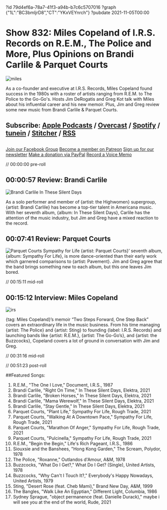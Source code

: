 ?id 79d4ef6a-78a7-41f3-a94b-b7c6c5707016
?graph {"1L":"BC3bmIjrD8","CT":"YKxVEYnrch"}
?pubdate 2021-11-05T00:00
# Show 832: Miles Copeland of I.R.S. Records on R.E.M., The Police and More, Plus Opinions on Brandi Carlile & Parquet Courts
![miles](https://static.soundopinions.org/images/2021/miles.jpeg)

As a co-founder and executive at I.R.S. Records, Miles Copeland found success in the 1980s with a roster of artists ranging from R.E.M. to The Police to the Go-Go's. Hosts Jim DeRogatis and Greg Kot talk with Miles about his influential career and his new memoir. Plus, Jim and Greg review some new music from Brandi Carlile & Parquet Courts. 

## Subscribe: [Apple Podcasts](https://itunes.apple.com/us/podcast/sound-opinions/id94793843) / [Overcast](https://overcast.fm/itunes94793843/sound-opinions) / [Spotify](https://open.spotify.com/show/1kNR8YL7TBrQuRxDdS4wtU) / [tunein](https://tunein.com/podcasts/Music-Podcasts/Sound-Opinions-p60273/) / [Stitcher](http://www.stitcher.com/podcast/sound-opinions) / [RSS](https://feeds.simplecast.com/Nn6fjnB0)


##
[Join our Facebook Group](https://bit.ly/3sivr9T)
[Become a member on Patreon](https://bit.ly/3slWZvc)
[Sign up for our newsletter](https://bit.ly/3eEvRnG)
[Make a donation via PayPal](https://bit.ly/3dmt9lU)
[Record a Voice Memo](https://bit.ly/2RyD5Ah)




// 00:00:00 pre-roll


## 00:00:57 Review: Brandi Carlile

![Brandi Carlile In These Silent Days](https://static.soundopinions.org/assets/832/1L1.jpg)

As a solo performer and member of {artist: the Highwomen} supergroup, {artist: Brandi Carlile} has become a top-tier talent in Americana music. With her seventh album, {album: In These Silent Days}, Carlile has the attention of the music industry, but Jim and Greg have a mixed reaction to the record.


## 00:07:41 Review: Parquet Courts

![Parquet Courts Sympathy for Life](https://static.soundopinions.org/assets/832/CT1.jpg)
{artist: Parquet Courts}’ seventh album, {album: Sympathy For Life}, is more dance-oriented than their early work which garnered comparisons to {artist: Pavement}. Jim and Greg agree that the band brings something new to each album, but this one leaves Jim bored. 
 

// 00:15:11 mid-roll

## 00:15:12 Interview: Miles Copeland
![irs](https://static.soundopinions.org/images/2021/irs.jpeg)

{tag: Miles Copeland}’s memoir “Two Steps Forward, One Step Back” covers an extraordinary life in the music business. From his time managing {artist: The Police} and {artist: Sting} to founding {label: I.R.S. Records} and launching bands like {artist: R.E.M.}, {artist: The Go-Go’s}, and {artist: the Buzzcocks}, Copeland covers a lot of ground in conversation with Jim and Greg.

// 00:31:16 mid-roll

// 00:51:23 post-roll

##Featured Songs:

1. R.E.M., "The One I Love," Document, I.R.S., 1987
1. Brandi Carlile, "Right On Time," In These Silent Days, Elektra, 2021
1. Brandi Carlile, "Broken Horses," In These Silent Days, Elektra, 2021
1. Brandi Carlile, "Mama Werewolf," In These Silent Days, Elektra, 2021
1. Brandi Carlile, "Stay Gentle," In These Silent Days, Elektra, 2021
1. Parquet Courts, "Plant Life," Sympathy For Life, Rough Trade, 2021
1. Parquet Courts, "Walking At A Downtown Pace," Sympathy For Life, Rough Trade, 2021
1. Parquet Courts, "Marathon Of Anger," Sympathy For Life, Rough Trade, 2021
1. Parquet Courts, "Pulcinella," Sympathy For Life, Rough Trade, 2021
1. R.E.M., "Begin the Begin," Life's Rich Pageant, I.R.S., 1986
1. Siouxsie and the Banshees, "Hong Kong Garden," The Scream, Polydor, 1978
1. The Police, "Roxanne," Outlandos d'Amour, A&M, 1978
1. Buzzcocks, "What Do I Get?," What Do I Get? (Single), United Artists, 1978
1. Buzzcocks, "Why Can't I Touch It?," Everybody's Happy Nowadays, United Artists, 1979
1. Sting, "Desert Rose (feat. Cheb Mami)," Brand New Day, A&M, 1999
1. The Bangles, "Walk Like An Egyptian," Different Light, Columbia, 1986
1. Sydney Sprague, "object permanence (feat. Danielle Durack)," maybe i will see you at the end of the world, Rude, 2021
